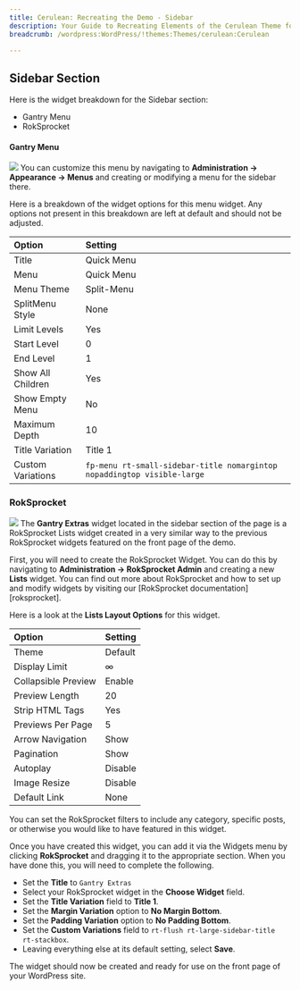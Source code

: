 ```yaml
---
title: Cerulean: Recreating the Demo - Sidebar
description: Your Guide to Recreating Elements of the Cerulean Theme for WordPress
breadcrumb: /wordpress:WordPress/!themes:Themes/cerulean:Cerulean

---
```


Sidebar Section
-----

Here is the widget breakdown for the Sidebar section:

* Gantry Menu
* RokSprocket

#### Gantry Menu
![][sidebar1]
You can customize this menu by navigating to **Administration -> Appearance -> Menus** and creating or modifying a menu for the sidebar there. 

Here is a breakdown of the widget options for this menu widget. Any options not present in this breakdown are left at default and should not be adjusted.

| Option            | Setting                                                                 |  
| :---------------- | :---------------------------------------------------------------------- |  
| Title             | Quick Menu                                                              |  
| Menu              | Quick Menu                                                              |  
| Menu Theme        | Split-Menu                                                              |  
| SplitMenu Style   | None                                                                    |  
| Limit Levels      | Yes                                                                     |  
| Start Level       | 0                                                                       |  
| End Level         | 1                                                                       |  
| Show All Children | Yes                                                                     |  
| Show Empty Menu   | No                                                                      |  
| Maximum Depth     | 10                                                                      |  
| Title Variation   | Title 1                                                                 |  
| Custom Variations | `fp-menu rt-small-sidebar-title nomargintop nopaddingtop visible-large` |   

### RokSprocket
![][sidebar2]
The **Gantry Extras** widget located in the sidebar section of the page is a RokSprocket Lists widget created in a very similar way to the previous RokSprocket widgets featured on the front page of the demo.

First, you will need to create the RokSprocket Widget. You can do this by navigating to **Administration -> RokSprocket Admin** and creating a new **Lists** widget. 
You can find out more about RokSprocket and how to set up and modify widgets by visiting our [RokSprocket documentation][roksprocket].

Here is a look at the **Lists Layout Options** for this widget.

| Option            | Setting |  
| :---------------- | :------ |  
| Theme             | Default |  
| Display Limit     | ∞       | 
| Collapsible Preview | Enable | 
| Preview Length    | 20      |  
| Strip HTML Tags   | Yes     |  
| Previews Per Page | 5       |  
| Arrow Navigation  | Show    |  
| Pagination        | Show    |  
| Autoplay          | Disable |  
| Image Resize      | Disable |  
| Default Link      | None    |  

You can set the RokSprocket filters to include any category, specific posts, or otherwise you would like to have featured in this widget.

Once you have created this widget, you can add it via the Widgets menu by clicking **RokSprocket** and dragging it to the appropriate section. When you have done this, you will need to complete the following.

* Set the **Title** to `Gantry Extras`
* Select your RokSprocket widget in the **Choose Widget** field.
* Set the **Title Variation** field to **Title 1**.
* Set the **Margin Variation** option to **No Margin Bottom**.
* Set the **Padding Variation** option to **No Padding Bottom**.
* Set the **Custom Variations** field to `rt-flush rt-large-sidebar-title rt-stackbox`.
* Leaving everything else at its default setting, select **Save**.

The widget should now be created and ready for use on the front page of your WordPress site.

[sidebar1]: assets/demo_sidebar_1.jpeg
[sidebar2]: assets/demo_sidebar_2.jpeg